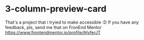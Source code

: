# 3-column-preview-card

That's a project that i tryied to make accessible :D
If you have any feedback, pls, send me that on FronEnd Mentor
https://www.frontendmentor.io/profile/AlyferJT
